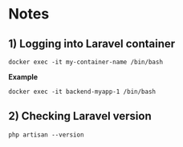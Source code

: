 # Notes

## 1) Logging into Laravel container

```
docker exec -it my-container-name /bin/bash
```

**Example**
```
docker exec -it backend-myapp-1 /bin/bash
```

## 2) Checking Laravel version

```
php artisan --version
```

